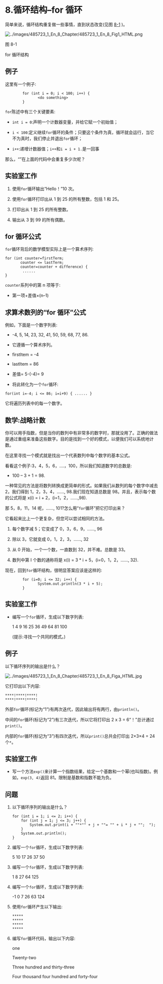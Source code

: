 # 8.循环结构–for 循环

简单来说，循环结构重复做一些事情，直到状态改变(见图 [8-1](#Fig1) )。

![../images/485723_1_En_8_Chapter/485723_1_En_8_Fig1_HTML.png](../images/485723_1_En_8_Chapter/485723_1_En_8_Fig1_HTML.png)

图 8-1

for 循环结构

## 例子

这里有一个例子:

```
        for (int i = 0; i < 100; i++) {
               <do something>
        }

```

`for`陈述中有三个关键要素:

*   `int i = 0`:声明一个计数器变量，并给它赋一个初始值；

*   `i < 100`:定义继续`for`循环的条件；只要这个条件为真，循环就会运行，当它不为真时，我们停止并退出`for`循环；

*   `i++`:递增计数器值；`i++`和`i = i + 1.`是一回事

那么，“<do something="">”在上面的代码中会重复多少次呢？</do>

## 实验室工作

1.  使用`for`循环输出“Hello！”10 次。

2.  使用`for`循环打印出从 1 到 25 的所有整数，包括 1 和 25。

3.  打印出从 1 到 25 的所有整数。

4.  输出从 3 到 99 的所有偶数。

## for 循环公式

`for`循环背后的数学模型实际上是一个算术序列:

```
for (int counter=firstTerm;
       counter <= lastTerm;
       counter=counter + difference) {
        ......
}

```

`counter`系列中的第 n 项等于:

*   第一项+差值×(n–1)

## 求算术数列的“for 循环”公式

例如，下面是一个数字列表:

*   -4, 5, 14, 23, 32, 41, 50, 59, 68, 77, 86.

*   它遵循一个算术序列。

*   firstItem = -4

*   lastItem = 86

*   差值= 5-(-4)= 9

*   将此转化为一个`for`循环:

```
for(int i=-4; i <= 86; i=i+9) { ...... }

```

它将遍历列表中的每一个数字。

## 数学:战略计数

你可以用手指数，但是当你的数列中有非常多的数字时，那就没用了。正确的做法是通过重组来准备这些数字。目的是找到一个好的模式，以便我们可以系统地计数。

在这里寻找一个模式就是找出一个代表数列中每个数字的基本公式。

看看这个例子:3，4，5，6，....，100，所以我们知道数字的总数是:

*   100 – 3 + 1 = 98.

一种常见的方法是将数列转换成更简单的形式。如果我们从数列的每个数字中减去 2，我们得到 1，2，3，4，......, 98.我们现在知道总数是 98。并且，表示每个数的公式将是 x(i) = i + 2，(i=1，2，......,98).

那 5，8，11，14 呢，......, 101?怎么用“`for`循环”把它打印出来？

它看起来比上一个更复杂，但您可以尝试相同的方法。

1.  每个数字减 5；它变成了 0，3，6，9，......, 96

2.  除以 3，它就变成 0，1，2，3，......, 32

3.  从 0 开始，一个一个数，一直数到 32，并不难。总数是 33。

4.  数列中第 I 个数的通称将是 x(i) = 3 * i + 5，(i=0，1，2，......, 32).

现在，回到`for`循环结构，很明显答案应该是这样的:

```
        for (i=0; i <= 32; i++) {
               System.out.println(3 * i + 5);
        }

```

## 实验室工作

*   编写一个`for`循环，生成以下数字列表:

    1 4 9 16 25 36 49 64 81 100

    (提示:寻找一个共同的模式。)

## 例子

以下循环序列的输出是什么？

![../images/485723_1_En_8_Chapter/485723_1_En_8_Figa_HTML.jpg](../images/485723_1_En_8_Chapter/485723_1_En_8_Figa_HTML.jpg)

它打印出以下内容:

```
****!****!****!
****!****!****!

```

外部`for`循环(标记为“1”)有两次迭代，因此输出将有两行，由`println()`。

中间的`for`循环(标记为“2”)有三次迭代，所以它将打印出 2 x 3 = 6“！”总计通过`print()`。

内部的`for`循环(标记为“3”)有四次迭代，所以`print()`总共会打印出 2×3×4 = 24 个`*`。

## 实验室工作

*   写一个方法`exp()`来计算一个指数结果，给定一个基数和一个幂(也叫指数)。例如，`exp(3, 4)`返回 81。限制是基数和指数不能为负。

## 问题

1.  以下循环序列的输出是什么？

    ```
    for (int i = 1; i <= 2; i++) {
        for (int j = 1; j <= 3; j++) {
            System.out.print(i + ""*"" + j + ""= "" + i * j + "";  ");
        }
        System.out.println();
    }

    ```

2.  编写一个`for`循环，生成以下数字列表:

    5 10 17 26 37 50

3.  编写一个`for`循环，生成以下数字列表:

    1 8 27 64 125

4.  编写一个`for`循环，生成以下数字列表:

    -1 0 7 26 63 124

5.  使用`for`循环产生以下输出:

    ```
    *****
    *****
    *****
    *****

    ```

6.  编写`for`循环代码，输出以下内容:

    one

    Twenty-two

    Three hundred and thirty-three

    Four thousand four hundred and forty-four